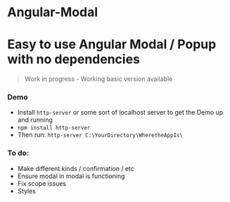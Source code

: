 # Angular-Modal

# Easy to use Angular Modal / Popup with no dependencies

> Work in progress - Working basic version available

### Demo

 - Install `http-server` or some sort of localhost server to get the Demo up and running
 - `npm install http-server`
 - Then run: `http-server C:\YourDirectory\WheretheAppIs\`

### To do:
 - Make different kinds / confirmation / etc
 - Ensure modal in modal is functioning
 - Fix scope issues
 - Styles
